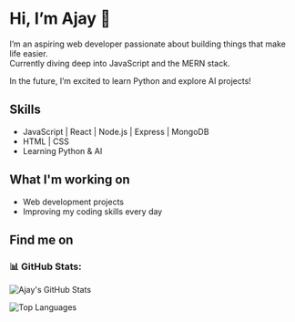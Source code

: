 # Hi, I’m Ajay 👋

I’m an aspiring web developer passionate about building things that make life easier.  
Currently diving deep into JavaScript and the MERN stack.  

In the future, I’m excited to learn Python and explore AI projects!

## Skills  
- JavaScript | React | Node.js | Express | MongoDB  
- HTML | CSS  
- Learning Python & AI

## What I'm working on  
- Web development projects  
- Improving my coding skills every day

## Find me on  


### 📊 GitHub Stats:

![Ajay's GitHub Stats](https://github-readme-stats.vercel.app/api?username=Meesaajay&show_icons=true&theme=react&hide_border=true)

![Top Languages](https://github-readme-stats.vercel.app/api/top-langs/?username=Meesaajay&layout=compact&theme=react&hide_border=true)

